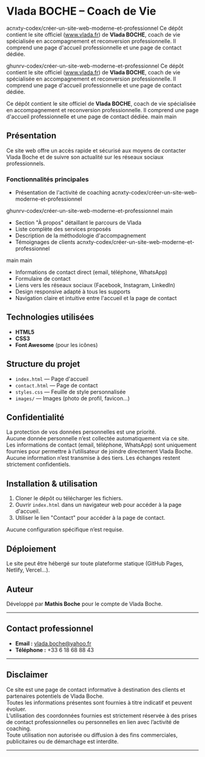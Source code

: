 # Vlada BOCHE – Coach de Vie

acnxty-codex/créer-un-site-web-moderne-et-professionnel
Ce dépôt contient le site officiel (www.vlada.fr) de **Vlada BOCHE**, coach de vie spécialisée en accompagnement et reconversion professionnelle. Il comprend une page d'accueil professionnelle et une page de contact dédiée.

ghunrv-codex/créer-un-site-web-moderne-et-professionnel
Ce dépôt contient le site officiel (www.vlada.fr) de **Vlada BOCHE**, coach de vie spécialisée en accompagnement et reconversion professionnelle. Il comprend une page d'accueil professionnelle et une page de contact dédiée.

Ce dépôt contient le site officiel de **Vlada BOCHE**, coach de vie spécialisée en accompagnement et reconversion professionnelle. Il comprend une page d'accueil professionnelle et une page de contact dédiée.
main
main

## Présentation

Ce site web offre un accès rapide et sécurisé aux moyens de contacter Vlada Boche et de suivre son actualité sur les réseaux sociaux professionnels.

### Fonctionnalités principales

- Présentation de l'activité de coaching
acnxty-codex/créer-un-site-web-moderne-et-professionnel

ghunrv-codex/créer-un-site-web-moderne-et-professionnel
main
- Section "À propos" détaillant le parcours de Vlada
- Liste complète des services proposés
- Description de la méthodologie d'accompagnement
- Témoignages de clients
acnxty-codex/créer-un-site-web-moderne-et-professionnel


main
main
- Informations de contact direct (email, téléphone, WhatsApp)
- Formulaire de contact
- Liens vers les réseaux sociaux (Facebook, Instagram, LinkedIn)
- Design responsive adapté à tous les supports
- Navigation claire et intuitive entre l'accueil et la page de contact

## Technologies utilisées

- **HTML5**
- **CSS3**
- **Font Awesome** (pour les icônes)

## Structure du projet

- `index.html` — Page d'accueil
- `contact.html` — Page de contact
- `styles.css` — Feuille de style personnalisée
- `images/` — Images (photo de profil, favicon…)

## Confidentialité

La protection de vos données personnelles est une priorité.  
Aucune donnée personnelle n’est collectée automatiquement via ce site.  
Les informations de contact (email, téléphone, WhatsApp) sont uniquement fournies pour permettre à l’utilisateur de joindre directement Vlada Boche.  
Aucune information n’est transmise à des tiers. Les échanges restent strictement confidentiels.

## Installation & utilisation

1. Cloner le dépôt ou télécharger les fichiers.
2. Ouvrir `index.html` dans un navigateur web pour accéder à la page d'accueil.
3. Utiliser le lien "Contact" pour accéder à la page de contact.

Aucune configuration spécifique n’est requise.

## Déploiement

Le site peut être hébergé sur toute plateforme statique (GitHub Pages, Netlify, Vercel…).

## Auteur

Développé par **Mathis Boche** pour le compte de Vlada Boche.

---

## Contact professionnel

- **Email :** vlada.boche@yahoo.fr  
- **Téléphone :** +33 6 18 68 88 43

---

## Disclaimer

Ce site est une page de contact informative à destination des clients et partenaires potentiels de Vlada Boche.  
Toutes les informations présentes sont fournies à titre indicatif et peuvent évoluer.  
L’utilisation des coordonnées fournies est strictement réservée à des prises de contact professionnelles ou personnelles en lien avec l’activité de coaching.  
Toute utilisation non autorisée ou diffusion à des fins commerciales, publicitaires ou de démarchage est interdite.

---


